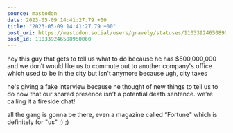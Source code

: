 ```yaml
---
source: mastodon
date: 2023-05-09 14:41:27.79 +00
title: "2023-05-09 14:41:27.79 +00"
post_uri: https://mastodon.social/users/gravely/statuses/110339246508950060
post_id: 110339246508950060
---
```

hey this guy that gets to tell us what to do because he has $500,000,000 and we don’t would like us to commute out to another company's office which used to be in the city but isn't anymore because ugh, city taxes

he's giving a fake interview because he thought of new things to tell us to do now that our shared presence isn't a potential death sentence. we're calling it a fireside chat!

all the gang is gonna be there, even a magazine called “Fortune" which is definitely for "us" ;) ;)


